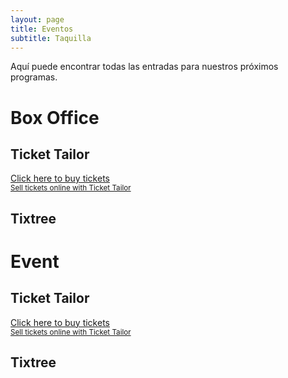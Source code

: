 ```yaml
---
layout: page
title: Eventos
subtitle: Taquilla
---
```


Aquí puede encontrar todas las entradas para nuestros próximos programas.

# Box Office

## Ticket Tailor

<div class="tt-widget"><div class="tt-widget-fallback"><p><a href="https://www.tickettailor.com/checkout/new-session/store/58649/chk/1fb0?ref=website_widget&show_search_filter=true&show_date_filter=true&show_sort=true" target="_blank">Click here to buy tickets</a><br /><small><a href="https://www.tickettailor.com?rf=wdg_252091" class="tt-widget-powered">Sell tickets online with Ticket Tailor</a></small></p></div><script src="https://cdn.tickettailor.com/js/widgets/min/widget.js" data-url="https://www.tickettailor.com/checkout/new-session/store/58649/chk/1fb0?ref=website_widget&show_search_filter=true&show_date_filter=true&show_sort=true" data-type="inline" data-inline-minimal="false" data-inline-show-logo="false" data-inline-bg-fill="true" data-inline-inherit-ref-from-url-param="" data-inline-ref="website_widget"></script></div>

## Tixtree

<div id="tixtree-wrapper"><script id="tixtree-script" src="https://www.tixtree.com/widgets/tixtree.js" data-type="events" data-id="sporti-920f216617e3"></script></div>

# Event

## Ticket Tailor

<div class="tt-widget"><div class="tt-widget-fallback"><p><a href="https://www.tickettailor.com/checkout/new-session/id/6187828/chk/334e/?ref=website_widget&show_search_filter=true&show_date_filter=true&show_sort=true" target="_blank">Click here to buy tickets</a><br /><small><a href="https://www.tickettailor.com?rf=wdg_252091" class="tt-widget-powered">Sell tickets online with Ticket Tailor</a></small></p></div><script src="https://cdn.tickettailor.com/js/widgets/min/widget.js" data-url="https://www.tickettailor.com/checkout/new-session/id/6187828/chk/334e/?ref=website_widget&show_search_filter=true&show_date_filter=true&show_sort=true" data-type="inline" data-inline-minimal="false" data-inline-show-logo="false" data-inline-bg-fill="true" data-inline-inherit-ref-from-url-param="" data-inline-ref="website_widget"></script></div>

## Tixtree

<div id="tixtree-wrapper"><script id="tixtree-script" src="https://www.tixtree.com/widgets/tixtree.js" data-type="event" data-id="invicto-spain-2025-9925adf14862"></script></div>
